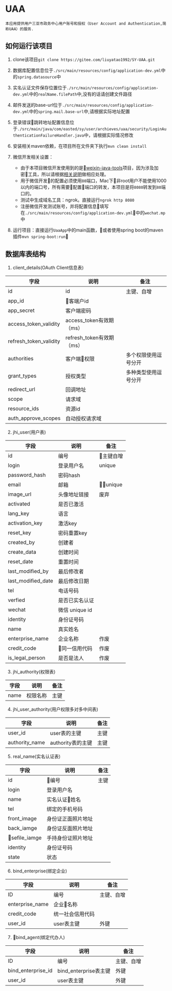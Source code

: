 # UAA
    本应用提供用户三亚市政务中心用户账号和授权（User Account and Authentication,简称UAA）的服务.
## 如何运行该项目

1. clone该项目`git clone https://gitee.com/liuyatao1992/SY-UAA.git`
2. 数据库配置信息位于`./src/main/resources/config/application-dev.yml`中的`spring.datasource`中
3. 实名认证文件保存位置位于`./src/main/resources/config/application-dev.yml`中的`realName.filePath`中,没有的话请创建文件路径
4. 邮件发送的base-url位于`./src/main/resources/config/application-dev.yml`中的`spring.mail.base-url`中,请根据实际地址配置
5. 登录错误跳转地址配置信息位于`./src/main/java/com/easted/sy/user/archieves/uaa/security/LoginAuthenticationFailureHandler.java`中，请根据实际情况修改
6. 安装相关maven依赖，在项目所在文件夹下执行`mvn clean install`
7. 微信开发相关设置：

    * 由于本项目微信开发使用到的是[weixin-java-tools](https://github.com/wechat-group/weixin-java-tools)项目，因为涉及加密工具，所以请根据[相关说明](https://github.com/Wechat-Group/weixin-java-tools/wiki/%E5%8A%A0%E8%A7%A3%E5%AF%86%E7%9A%84%E5%BC%82%E5%B8%B8%E5%A4%84%E7%90%86%E5%8A%9E%E6%B3%95)做相应处理。
    * 用于微信开发的配置必须使用`80`端口，Mac下非root用户不能使用1000以内的端口号，所有需要配置端口的转发，本项目是将`8080`转发到`80`端口的。
    * 测试中生成域名工具：ngrok。直接运行`ngrok http 8080`
    * 注册微信开发测试账号，并将配置信息填写在`./src/main/resources/config/application-dev.yml`中的`wechat.mp`中
8. 运行项目：直接运行`UaaApp`中的main函数，或者使用spring boot的maven插件`mvn spring-boot:run`

## 数据库表结构

1. client_details(OAuth Client信息表)

| 字段 | 说明 |备注 |
| --- | --- | -- |
|id |id|主键、自增|
|app_id|客端户id|
| app_secret|客户端密码|
|access_token_validity|access_token有效期（ms）|
|refresh_token_validity|refresh_token有效期（ms）|
|authorities|客户端权限|多个权限使用逗号分开|
|grant_types|授权类型|多种类型使用逗号分开|
|redirect_url|回调地址|
|scope|请求域|
|resource_ids|资源id|
|auth_approve_scopes|自动授权请求域|

2. jhi_user(用户表)

|字段|说明|备注|
| --- | -- | -- |
|id|编号|主键自增|
|login|登录用户名|unique|
|password_hash|密码hash|
|email|邮箱|unique|
|image_url|头像地址链接|废弃|
|activated|是否已激活|
|lang_key|语言|
|activation_key|激活key|
|reset_key|密码重置key|
|created_by|创建者|
|create_data|创建时间|
|reset_date|重置时间|
|last_modified_by|最后修改者|
|last_modified_date|最后修改日期|
|tel|电话号码|
|verfied|是否已实名认证|
|wechat|微信 unique id|
|identity|身份证号码|
|name|真实姓名|
|enterprise_name|企业名称|作废|
|credit_code|同一信用代码|作废|
|is_legal_person|是否是法人|作废|

3. jhi_authority(权限表)

|字段|说明|备注|
| --- | -- | -- |
|name|权限名称|主键|

4. jhi_user_authority(用户权限多对多中间表)

|字段|说明|备注|
| --- | -- | -- |
|user_id|user表的主键|主键|
|authority_name|authority表的主键|主键|

5. real_name(实名认证表)

|字段|说明|备注|
| --- | -- | -- |
|id|编号|主键
|login|登录用户名|
|name|实名认证姓名|
|tel|绑定的手机号码|
|front_image|身份证正面照片地址|
|back_iamge|身份证反面照片地址|
|sefile_iamge|手持身份证照片地址|
|identity|身份证号码|
|state|状态|

6. bind_enterprise(绑定企业)

|字段|说明|备注|
| --- | -- | -- |
|ID|编号|主键、自增|
|enterprise_name|企业名称|
|credit_code|统一社会信用代码|
|user_id|user表主键|外键|

7. bind_agent(绑定代办人)

|字段|说明|备注|
| --- | -- | -- |
|ID|编号|主键、自增
|bind_enterprise_id|bind_enterprise表主键|外键
|user_id|user表主键|外键|
